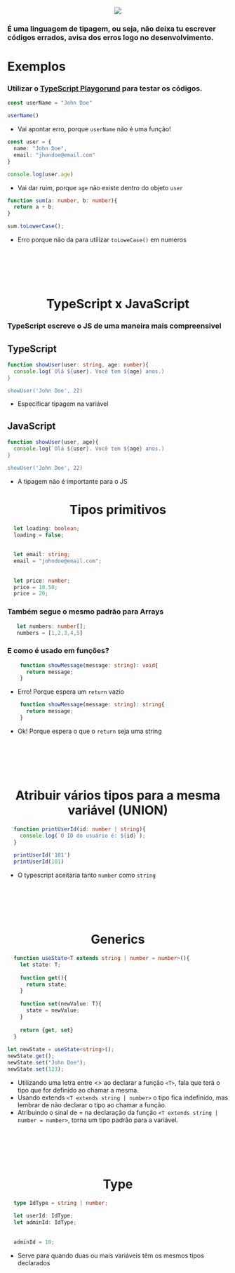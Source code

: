 <div align="center">
  <img  align="center" src="https://blog.theodo.com/static/ba2166b279b234c4824d1c2fb299ced2/a79d3/ts_logo.png">
</div>


<h3>É uma linguagem de tipagem, ou seja, não deixa tu escrever códigos errados, avisa dos erros logo no desenvolvimento.</h3>

<h1>Exemplos</h1>

### Utilizar o [TypeScript Playgorund](https://www.typescriptlang.org/play?#code/Q) para testar os códigos.

``` typescript
const userName = "John Doe"

userName()
```
* Vai apontar erro, porque ``` userName ``` não é uma função!


``` typescript
const user = {
  name: "John Doe",
  email: "jhondoe@email.com"
}

console.log(user.age)
```

* Vai dar ruim, porque ``` age ``` não existe dentro do objeto ``` user ```

``` typescript
function sum(a: number, b: number){
  return a + b;
}

sum.toLowerCase();
```

* Erro porque não da para utilizar ``` toLoweCase() ``` em numeros

<br><br><br><br>
<h1 align="center">TypeScript x JavaScript</h1>

<h3>TypeScript escreve o JS de uma maneira mais compreensivel</h3>


<h2>TypeScript</h2>

``` typescript
function showUser(user: string, age: number){
  console.log(`Olá ${user}. Você tem ${age} anos.)
}

showUser('John Doe', 22)

```
* Especificar tipagem na variável


<h2>JavaScript</h2>

``` javascript
function showUser(user, age){
  console.log(`Olá ${user}. Você tem ${age} anos.)
}

showUser('John Doe', 22)
```
* A tipagem não é importante para o JS


<h1 align="center">Tipos primitivos</h1>

``` typescript
  let loading: boolean;
  loading = false;
  
  
  let email: string;
  email = "johndoe@email.com";
  
  
  let price: number;
  price = 10.50;
  price = 20;
```

<h3>Também segue o mesmo padrão para Arrays</h3>

``` typescript
   let numbers: number[];
   numbers = [1,2,3,4,5]
```

<h3>E como é usado em funções?</h3>

``` typescript
    function showMessage(message: string): void{
      return message;
    }
```

* Erro! Porque espera um ``` return ``` vazio

``` typescript
    function showMessage(message: string): string{
      return message;
    }
```

* Ok! Porque espera o que o ``` return ``` seja uma string


<br><br><br><br>
<h1 align="center">Atribuir vários tipos para a mesma variável (UNION)</h1>

``` typescript
  function printUserId(id: number | string){
    console.log(`O ID do usuário é: ${id}`);
  }
  
  printUserId('101')
  printUserId(101)
```

* O typescript aceitaria tanto ``` number ``` como ``` string ```


<br><br><br><br>
<h1 align="center">Generics</h1>


``` typescript
  function useState<T extends string | number = number>(){
    let state: T;
    
    function get(){
      return state;
    }
    
    function set(newValue: T){
      state = newValue;
    }
    
    return {get, set}
  }
  
let newState = useState<string>();
newState.get();
newState.set("John Doe");
newState.set(123);
```
* Utilizando uma letra entre <> ao declarar a função ``` <T> ```, fala que terá o tipo que for definido ao chamar a mesma.
* Usando extends ``` <T extends string | number> ``` o tipo fica indefinido, mas lembrar de não declarar o tipo ao chamar a função.
* Atribuindo o sinal de = na declaração da função ``` <T extends string | number = number> ```, torna um tipo padrão para a variável.

<br><br><br><br>
<h1 align="center">Type</h1>

``` typescript
  type IdType = string | number;
  
  let userId: IdType;
  let adminId: IdType;
  
  
  adminId = 10;
```

* Serve para quando duas ou mais variáveis têm os mesmos tipos declarados
